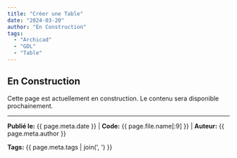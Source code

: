 ```yaml
---
title: "Créer une Table"
date: "2024-03-20"
author: "En Construction"
tags:
  - "Archicad"
  - "GDL"
  - "Table"
---
```


## En Construction

Cette page est actuellement en construction. Le contenu sera disponible prochainement.

---
**Publié le:** {{ page.meta.date }} | **Code:** {{ page.file.name[:9] }}  | **Auteur:** {{ page.meta.author }}

**Tags:** {{ page.meta.tags | join(', ') }} 